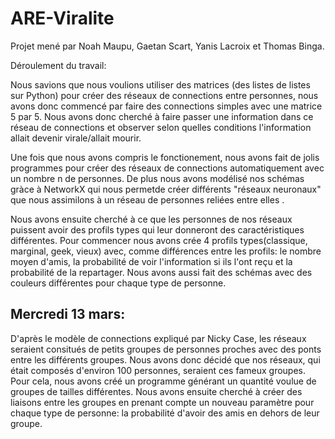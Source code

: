 # ARE-Viralite
Projet mené par Noah Maupu, Gaetan Scart, Yanis Lacroix et Thomas Binga.

Déroulement du travail:

Nous savions que nous voulions utiliser des matrices (des listes de listes sur Python) pour créer des réseaux de connections entre personnes, nous avons donc commencé par faire des connections simples avec une matrice 5 par 5. Nous avons donc cherché à faire passer une information dans ce réseau de connections et observer selon quelles conditions l'information allait devenir virale/allait mourir. 
    
Une fois que nous avons compris le fonctionement, nous avons fait de jolis programmes pour créer des réseaux de connections automatiquement avec un nombre n de personnes. De plus nous avons modélisé nos schémas gràce à NetworkX qui nous permetde créer différents "réseaux neuronaux" que nous assimilons à un réseau de personnes reliées entre elles .
    
Nous avons ensuite cherché à ce que les personnes de nos réseaux puissent avoir des profils types qui leur donneront des caractéristiques différentes. Pour commencer nous avons crée 4 profils types(classique, marginal, geek, vieux) avec, comme différences entre les profils: le nombre moyen d'amis, la probabilité de voir l'information si ils l'ont reçu et la probabilité de la repartager. Nous avons aussi fait des schémas avec des couleurs différentes pour chaque type de personne.
    
## Mercredi 13 mars:
    
D'après le modèle de connections expliqué par Nicky Case, les réseaux seraient consitués de petits groupes de personnes proches avec des ponts entre les différents groupes. Nous avons donc décidé que nos réseaux, qui était composés d'environ 100 personnes, seraient ces fameux groupes. Pour cela, nous avons créé un programme générant un quantité voulue de groupes de tailles différentes. Nous avons ensuite cherché à créer des liaisons entre les groupes en prenant compte un nouveau paramètre pour chaque type de personne: la probabilité d'avoir des amis en dehors de leur groupe.
